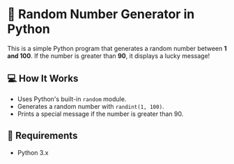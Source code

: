 # 🎲 Random Number Generator in Python

This is a simple Python program that generates a random number between **1 and 100**. If the number is greater than **90**, it displays a lucky message!


## 💻 How It Works

- Uses Python's built-in `random` module.
- Generates a random number with `randint(1, 100)`.
- Prints a special message if the number is greater than 90.


## 🔧 Requirements

- Python 3.x
